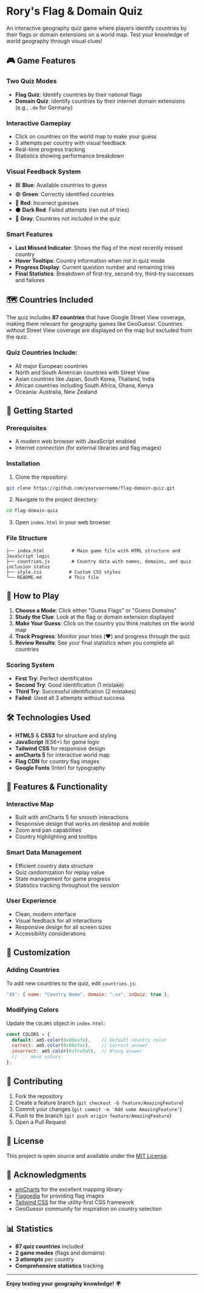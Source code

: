 # Rory's Flag & Domain Quiz

An interactive geography quiz game where players identify countries by their flags or domain extensions on a world map. Test your knowledge of world geography through visual clues!

## 🎮 Game Features

### Two Quiz Modes
- **Flag Quiz**: Identify countries by their national flags
- **Domain Quiz**: Identify countries by their internet domain extensions (e.g., `.de` for Germany)

### Interactive Gameplay
- Click on countries on the world map to make your guess
- 3 attempts per country with visual feedback
- Real-time progress tracking
- Statistics showing performance breakdown

### Visual Feedback System
- 🟦 **Blue**: Available countries to guess
- 🟢 **Green**: Correctly identified countries
- 🔴 **Red**: Incorrect guesses
- ⚫ **Dark Red**: Failed attempts (ran out of tries)
- 🔘 **Gray**: Countries not included in the quiz

### Smart Features
- **Last Missed Indicator**: Shows the flag of the most recently missed country
- **Hover Tooltips**: Country information when not in quiz mode
- **Progress Display**: Current question number and remaining tries
- **Final Statistics**: Breakdown of first-try, second-try, third-try successes and failures

## 🗺️ Countries Included

The quiz includes **87 countries** that have Google Street View coverage, making them relevant for geography games like GeoGuessr. Countries without Street View coverage are displayed on the map but excluded from the quiz.

### Quiz Countries Include:
- All major European countries
- North and South American countries with Street View
- Asian countries like Japan, South Korea, Thailand, India
- African countries including South Africa, Ghana, Kenya
- Oceania: Australia, New Zealand

## 🚀 Getting Started

### Prerequisites
- A modern web browser with JavaScript enabled
- Internet connection (for external libraries and flag images)

### Installation
1. Clone the repository:
```bash
git clone https://github.com/yourusername/flag-domain-quiz.git
```

2. Navigate to the project directory:
```bash
cd flag-domain-quiz
```

3. Open `index.html` in your web browser

### File Structure
```
├── index.html          # Main game file with HTML structure and JavaScript logic
├── countries.js        # Country data with names, domains, and quiz inclusion status
├── style.css          # Custom CSS styles
└── README.md          # This file
```

## 🎯 How to Play

1. **Choose a Mode**: Click either "Guess Flags" or "Guess Domains"
2. **Study the Clue**: Look at the flag or domain extension displayed
3. **Make Your Guess**: Click on the country you think matches on the world map
4. **Track Progress**: Monitor your tries (❤️) and progress through the quiz
5. **Review Results**: See your final statistics when you complete all countries

### Scoring System
- **First Try**: Perfect identification
- **Second Try**: Good identification (1 mistake)
- **Third Try**: Successful identification (2 mistakes)
- **Failed**: Used all 3 attempts without success

## 🛠️ Technologies Used

- **HTML5** & **CSS3** for structure and styling
- **JavaScript** (ES6+) for game logic
- **Tailwind CSS** for responsive design
- **amCharts 5** for interactive world map
- **Flag CDN** for country flag images
- **Google Fonts** (Inter) for typography

## 🎨 Features & Functionality

### Interactive Map
- Built with amCharts 5 for smooth interactions
- Responsive design that works on desktop and mobile
- Zoom and pan capabilities
- Country highlighting and tooltips

### Smart Data Management
- Efficient country data structure
- Quiz randomization for replay value
- State management for game progress
- Statistics tracking throughout the session

### User Experience
- Clean, modern interface
- Visual feedback for all interactions
- Responsive design for all screen sizes
- Accessibility considerations

## 🔧 Customization

### Adding Countries
To add new countries to the quiz, edit `countries.js`:

```javascript
"XX": { name: "Country Name", domain: ".xx", inQuiz: true },
```

### Modifying Colors
Update the `COLORS` object in `index.html`:

```javascript
const COLORS = {
  default: am5.color(0xdbeafe),    // Default country color
  correct: am5.color(0x86efac),    // Correct answer
  incorrect: am5.color(0xfca5a5),  // Wrong answer
  // ... more colors
};
```

## 🤝 Contributing

1. Fork the repository
2. Create a feature branch (`git checkout -b feature/AmazingFeature`)
3. Commit your changes (`git commit -m 'Add some AmazingFeature'`)
4. Push to the branch (`git push origin feature/AmazingFeature`)
5. Open a Pull Request

## 📝 License

This project is open source and available under the [MIT License](LICENSE).

## 🙏 Acknowledgments

- [amCharts](https://www.amcharts.com/) for the excellent mapping library
- [Flagpedia](https://flagcdn.com/) for providing flag images
- [Tailwind CSS](https://tailwindcss.com/) for the utility-first CSS framework
- GeoGuessr community for inspiration on country selection

## 📊 Statistics

- **87 quiz countries** included
- **2 game modes** (flags and domains)
- **3 attempts** per country
- **Comprehensive statistics** tracking

---

**Enjoy testing your geography knowledge!** 🌍